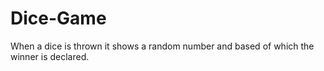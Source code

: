 # Dice-Game
When a dice is thrown it shows a random number and based of which the winner is declared.
